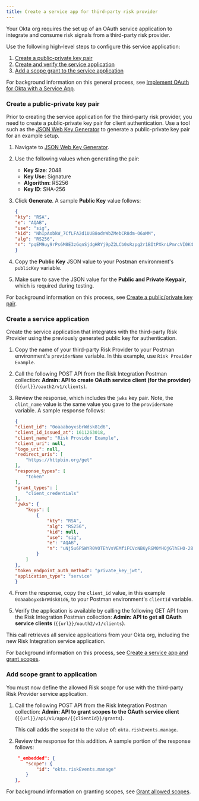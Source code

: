 ```yaml
---
title: Create a service app for third-party risk provider
---
```


Your Okta org requires the set up of an OAuth service application to integrate and consume risk signals from a third-party risk provider.

Use the following high-level steps to configure this service application:

1. [Create a public-private key pair](docs/guides/third-party-risk-integration/create-service-app/#create-a-public-private-key-pair)
2. [Create and verify the service application](docs/guides/third-party-risk-integration/create-service-app/#create-a-public-private-key-pair)
3. [Add a scope grant to the service application](docs/guides/third-party-risk-integration/create-service-app/#create-a-public-private-key-pair)

For background information on this general process, see [Implement OAuth for Okta with a Service App](/docs/guides/implement-oauth-for-okta-serviceapp/overview/).

### Create a public-private key pair
Prior to creating the service application for the third-party risk provider, you need to create a public-private key pair for client authentication. Use a tool such as the [JSON Web Key Generator](https://mkjwk.org/) to generate  a public-private key pair for an example setup.

1. Navigate to [JSON Web Key Generator](https://mkjwk.org/).
2. Use the following values when generating the pair:

    - **Key Size**: 2048
    - **Key Use**: Signature
    - **Algorithm**: RS256
    - **Key ID**: SHA-256

3. Click **Generate**. A sample **Public Key** value follows:

    ```JSON
    {
    "kty": "RSA",
    "e": "AQAB",
    "use": "sig",
    "kid": "NhIpAobkW_7CfLFA2d1UUB8odnWbZMebCR8dm-O6aMM",
    "alg": "RS256",
    "n": "pqEM9uy9rPs6M8E3zGqnSjdgHRYj9pZ2LCb0sRzpg2r1BItPXknLPmrcVI0K4a84FpDRRoOc5zV-YILYIPA8JdAnazQiiGHfzzrNsTfcT-iD45-4Fb7tyuU2KQdwwZpP0FfWNcILgbdJbYdjfPM7AuKg3zok7xzZnk-wTJkGzdcya-0X5jX4hKl48hm8506CBep6fKhwZbjMXTt3R2bm-zqxYqjC5dXawx0ICniRnZyzNscmO6e3SYd0WDB-etQTHehbj1r0v6NOVZBWwsQEMP7_WZoUUS02mOODYSh-TI-deJ3Aw61iG5rKsQDgOZzGy2ZazyXJGhhfngGgzL4xfw"
    }
    ```
4. Copy the **Public Key** JSON value to your Postman environment's `publicKey` variable.
5. Make sure to save the JSON value for the **Public and Private Keypair**, which is required during testing.

For background information on this process, see [Create a public/private key pair](/docs/guides/implement-oauth-for-okta-serviceapp/create-publicprivate-keypair).

### Create a service application
Create the service application that integrates with the third-party Risk Provider using the previously generated public key for authentication.

1. Copy the name of your third-party Risk Provider to your Postman environment's `providerName` variable. In this example, use `Risk Provider Example`.

2. Call the following POST API from the Risk Integration Postman collection: **Admin: API to create OAuth service client (for the provider)** (`{{url}}/oauth2/v1/clients`).

3. Review the response, which includes the `jwks` key pair. Note, the `clint_name` value is the same value you gave to the `providerName` variable. A sample response follows:

    ```JSON
    {
    "client_id": "0oaaaboyxsbrWdsk81d6",
    "client_id_issued_at": 1611263018,
    "client_name": "Risk Provider Example",
    "client_uri": null,
    "logo_uri": null,
    "redirect_uris": [
        "https://httpbin.org/get"
    ],
    "response_types": [
        "token"
    ],
    "grant_types": [
        "client_credentials"
    ],
    "jwks": {
        "keys": [
            {
                "kty": "RSA",
                "alg": "RS256",
                "kid": null,
                "use": "sig",
                "e": "AQAB",
                "n": "uNj5u6PSWYR0VOTEhVsVEMfiFCVcNBKyRGM0YHQjGlhEHO-28Dw68l8U1KdHdiNVrvL21S-bfQFyQWSTF5_w5x966SmNMPHtjkxoJ_BOxyed3bKkbfLZgq8GM5lsAwTE-NIbMmPciX9Z4VEapaiKbEqg3KSGVzJcEH18E8AiIMgQ0ts7NTJ33sOwtqdTsQfho5crqtPIy1Z0Svvraq-UA7-elDWj9duqLE-YIRx-6U9hdBJ5Q7bC12H_TwcyNoLLwvtdi2X8NNV93CLJ1xoDAS9o8FDmWWUqciXq4XLww1kJRFvOMMT7LLefYdhV1Ef7MTZrpTOlwoDfDDdltTUUmw"
            }
        ]
    },
    "token_endpoint_auth_method": "private_key_jwt",
    "application_type": "service"
    }
    ```

4. From the response, copy the `client_id` value, in this example `0oaaaboyxsbrWdsk81d6`, to your Postman environment's `clientId` variable.

5. Verify the application is available by calling the following GET API from the Risk Integration Postman collection: **Admin: API to get all OAuth service clients** (`{{url}}/oauth2/v1/clients`).

This call retrieves all service applications from your Okta org, including the new Risk Integration service application.

For background information on this process, see [Create a service app and grant scopes](/docs/guides/implement-oauth-for-okta-serviceapp/create-serviceapp-grantscopes/).

### Add scope grant to application
You must now define the allowed Risk scope for use with the third-party Risk Provider service application.

1. Call the following POST API from the Risk Integration Postman collection: **Admin: API to grant scopes to the OAuth service client** (`{{url}}/api/v1/apps/{{clientId}}/grants`).

    This call adds the `scopeId` to  the value of: `okta.riskEvents.manage`.

2. Review the response for this addition. A sample portion of the response follows:

    ```JSON
     "_embedded": {
        "scope": {
            "id": "okta.riskEvents.manage"
        }
    },
    ```

For background information on granting scopes, see [Grant allowed scopes](docs/guides/implement-oauth-for-okta-serviceapp/create-serviceapp-grantscopes/#grant-allowed-scopes).

<NextSectionLink/>